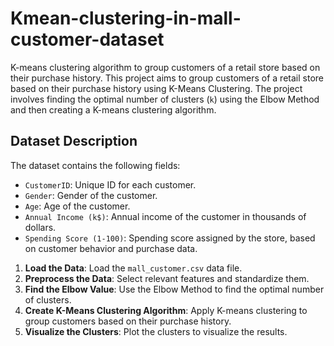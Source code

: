 # Kmean-clustering-in-mall-customer-dataset
K-means clustering algorithm to group customers of a retail store based on their purchase history.
This project aims to group customers of a retail store based on their purchase history using K-Means Clustering. The project involves finding the optimal number of clusters (`k`) using the Elbow Method and then creating a K-means clustering algorithm.


## Dataset Description

The dataset contains the following fields:
- `CustomerID`: Unique ID for each customer.
- `Gender`: Gender of the customer.
- `Age`: Age of the customer.
- `Annual Income (k$)`: Annual income of the customer in thousands of dollars.
- `Spending Score (1-100)`: Spending score assigned by the store, based on customer behavior and purchase data.


1. **Load the Data**: Load the `mall_customer.csv` data file.
2. **Preprocess the Data**: Select relevant features and standardize them.
3. **Find the Elbow Value**: Use the Elbow Method to find the optimal number of clusters.
4. **Create K-Means Clustering Algorithm**: Apply K-means clustering to group customers based on their purchase history.
5. **Visualize the Clusters**: Plot the clusters to visualize the results.
